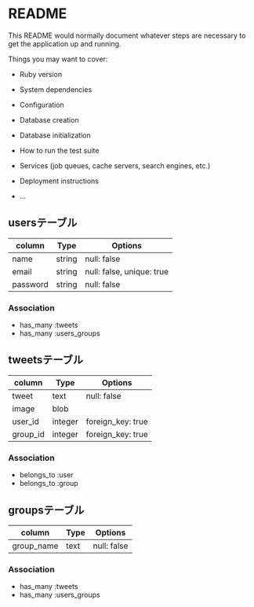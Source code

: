 # README

This README would normally document whatever steps are necessary to get the
application up and running.

Things you may want to cover:

* Ruby version

* System dependencies

* Configuration

* Database creation

* Database initialization

* How to run the test suite

* Services (job queues, cache servers, search engines, etc.)

* Deployment instructions

* ...

## usersテーブル
|column|Type|Options|
|------|----|-------|
|name|string|null: false|
|email|string|null: false, unique: true|
|password|string|null: false|


### Association
- has_many :tweets
- has_many :users_groups

## tweetsテーブル
|column|Type|Options|
|------|----|-------|
|tweet|text|null: false|
|image|blob|
|user_id|integer|foreign_key: true|
|group_id|integer|foreign_key: true|

### Association
- belongs_to :user
- belongs_to :group


## groupsテーブル
|column|Type|Options|
|------|----|-------|
|group_name|text|null: false|

### Association
- has_many :tweets
- has_many :users_groups


